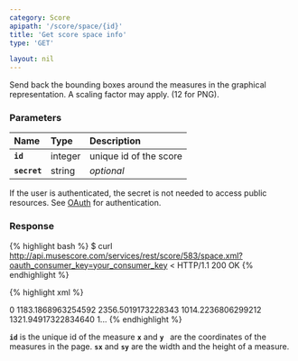 ```yaml
---
category: Score
apipath: '/score/space/{id}'
title: 'Get score space info'
type: 'GET'

layout: nil
---
```


Send back the bounding boxes around the measures in the graphical representation. A scaling factor may apply. (12 for PNG).

### Parameters

Name 			 |  Type     | Description     |
:----------------|:----------|:----------------|
**`id`**     	 | integer    | unique id of the score 	|
**`secret`**     | string    | _optional_ 	   |

If the user is authenticated, the secret is not needed to access public resources. See [OAuth](#/authentication) for authentication.


### Response

{% highlight bash %}
$ curl http://api.musescore.com/services/rest/score/583/space.xml?oauth_consumer_key=your_consumer_key
< HTTP/1.1 200 OK
{% endhighlight %}

{% highlight xml %}
<?xml version="1.0" encoding="utf-8"?>
  <elements is_array="true">
    <element>
       <id>0</id>
       <x>1183.1868963254592</x>
       <y>2356.5019173228343</y>
       <sx>1014.2236806299212</sx>
       <sy>1321.9491732283464</sy><page>0</page>
    </element>
    <element><id>1</id>...</element>
  </elements>
 {% endhighlight %}

**`id`** is the unique id of the measure
**`x`** and **`y `** are the coordinates of the measures in the page.
**`sx`** and **`sy`** are the width and the height of a measure.
